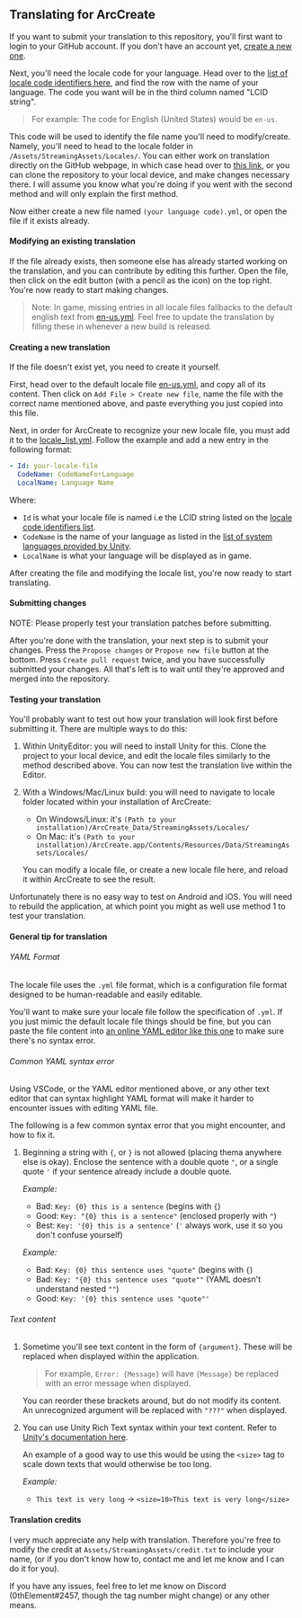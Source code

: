 ## Translating for ArcCreate

If you want to submit your translation to this repository, you'll first want to login to your GitHub account. If you don't have an account yet, [create a new one](https://github.com).

Next, you'll need the locale code for your language. Head over to the [list of locale code identifiers here](https://www.science.co.il/language/Locale-codes.php), and find the row with the name of your language. The code you want will be in the third column named "LCID string".

> For example: The code for English (United States) would be `en-us`.

This code will be used to identify the file name you'll need to modify/create. Namely, you'll need to head to the locale folder in `/Assets/StreamingAssets/Locales/`. You can either work on translation directly on the GitHub webpage, in which case head over to [this link](/Assets/StreamingAssets/Locales/), or you can clone the repository to your local device, and make changes necessary there. I will assume you know what you're doing if you went with the second method and will only explain the first method.

Now either create a new file named `(your language code).yml`, or open the file if it exists already.

#### Modifying an existing translation

If the file already exists, then someone else has already started working on the translation, and you can contribute by editing this further. Open the file, then click on the edit button (with a pencil as the icon) on the top right. You're now ready to start making changes.

> Note: In game, missing entries in all locale files fallbacks to the default english text from [en-us.yml](/Assets/StreamingAssets/Locales/). Feel free to update the translation by filling these in whenever a new build is released.

#### Creating a new translation

If the file doesn't exist yet, you need to create it yourself.

First, head over to the default locale file [en-us.yml](/Assets/StreamingAssets/Locales/), and copy all of its content. Then click on `Add File > Create new file`, name the file with the correct name mentioned above, and paste everything you just copied into this file.

Next, in order for ArcCreate to recognize your new locale file, you must add it to the [locale_list.yml](/Assets/StreamingAssets/). Follow the example and add a new entry in the following format:
```yml
- Id: your-locale-file
  CodeName: CodeNameForLanguage
  LocalName: Language Name
```

Where:
- `Id` is what your locale file is named i.e the LCID string listed on the [locale code identifiers list](https://www.science.co.il/language/Locale-codes.php).
- `CodeName` is the name of your language as listed in the [list of system languages provided by Unity](https://docs.unity3d.com/ScriptReference/SystemLanguage.html).
- `LocalName` is what your language will be displayed as in game.

After creating the file and modifying the locale list, you're now ready to start translating.

#### Submitting changes

NOTE: Please properly test your translation patches before submitting.

After you're done with the translation, your next step is to submit your changes. Press the `Propose changes` or `Propose new file` button at the bottom. Press `Create pull request` twice, and you have successfully submitted your changes. All that's left is to wait until they're approved and merged into the repository.

#### Testing your translation

You'll probably want to test out how your translation will look first before submitting it. There are multiple ways to do this:

1. Within UnityEditor: you will need to install Unity for this. Clone the project to your local device, and edit the locale files similarly to the method described above. You can now test the translation live within the Editor.

2. With a Windows/Mac/Linux build: you will need to navigate to locale folder located within your installation of ArcCreate:

   - On Windows/Linux: it's `(Path to your installation)/ArcCreate_Data/StreamingAssets/Locales/`
   - On Mac: it's `(Path to your installation)/ArcCreate.app/Contents/Resources/Data/StreamingAssets/Locales/`

   You can modify a locale file, or create a new locale file here, and reload it within ArcCreate to see the result.

Unfortunately there is no easy way to test on Android and iOS. You will need to rebuild the application, at which point you might as well use method 1 to test your translation.

#### General tip for translation

###### YAML Format

The locale file uses the `.yml` file format, which is a configuration file format designed to be human-readable and easily editable.

You'll want to make sure your locale file follow the specification of `.yml`. If you just mimic the default locale file things should be fine, but you can paste the file content into [an online YAML editor like this one](https://codebeautify.org/yaml-editor-online) to make sure there's no syntax error.

###### Common YAML syntax error

Using VSCode, or the YAML editor mentioned above, or any other text editor that can syntax highlight YAML format will make it harder to encounter issues with editing YAML file.

The following is a few common syntax error that you might encounter, and how to fix it.

1. Beginning a string with `{`, or `}` is not allowed (placing thema anywhere else is okay). Enclose the sentence with a double quote `"`, or a single quote `'` if your sentence already include a double quote.

   *Example:*
   - Bad: `Key: {0} this is a sentence` (begins with `{`)
   - Good: `Key: "{0} this is a sentence"` (enclosed properly with `"`)
   - Best: `Key: '{0} this is a sentence'` (`'` always work, use it so you don't confuse yourself)

   *Example:*
   - Bad: `Key: {0} this sentence uses "quote"` (begins with `{`)
   - Bad: `Key: "{0} this sentence uses "quote""` (YAML doesn't understand nested `""`)
   - Good: `Key: '{0} this sentence uses "quote"'`

###### Text content

1. Sometime you'll see text content in the form of `{argument}`. These will be replaced when displayed within the application.

   > For example, `Error: {Message}` will have `{Message}` be replaced with an error message when displayed.

   You can reorder these brackets around, but do not modify its content. An unrecognized argument will be replaced with `"???"` when displayed.


2. You can use Unity Rich Text syntax within your text content. Refer to [Unity's documentation here](https://docs.unity3d.com/Packages/com.unity.textmeshpro@4.0/manual/RichText.html).

   An example of a good way to use this would be using the `<size>` tag to scale down texts that would otherwise be too long.

   *Example:*
   - `This text is very long` -> `<size=10>This text is very long</size>`

#### Translation credits

I very much appreciate any help with translation. Therefore you're free to modify the credit at `Assets/StreamingAssets/credit.txt` to include your name, (or if you don't know how to, contact me and let me know and I can do it for you).

If you have any issues, feel free to let me know on Discord (0thElement#2457, though the tag number might change) or any other means.
